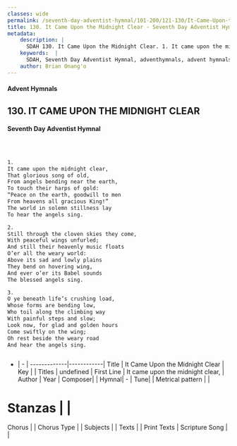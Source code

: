 ```yaml
---
classes: wide
permalink: /seventh-day-adventist-hymnal/101-200/121-130/It-Came-Upon-the-Midnight-Clear/
title: 130. It Came Upon the Midnight Clear - Seventh Day Adventist Hymnal
metadata:
    description: |
      SDAH 130. It Came Upon the Midnight Clear. 1. It came upon the midnight clear, That glorious song of old, From angels bending near the earth, To touch their harps of gold: “Peace on the earth, goodwill to men From heavens all gracious King!” The world in solemn stillness lay To hear the angels sing.
    keywords:  |
      SDAH, Seventh Day Adventist Hymnal, adventhymnals, advent hymnals, It Came Upon the Midnight Clear, It came upon the midnight clear, 
    author: Brian Onang'o
---
```


#### Advent Hymnals
## 130. IT CAME UPON THE MIDNIGHT CLEAR
#### Seventh Day Adventist Hymnal

```txt



1.
It came upon the midnight clear,
That glorious song of old,
From angels bending near the earth,
To touch their harps of gold:
“Peace on the earth, goodwill to men
From heavens all gracious King!”
The world in solemn stillness lay
To hear the angels sing.

2.
Still through the cloven skies they come,
With peaceful wings unfurled;
And still their heavenly music floats
O’er all the weary world:
Above its sad and lowly plains
They bend on hovering wing,
And ever o’er its Babel sounds
The blessed angels sing.

3.
O ye beneath life’s crushing load,
Whose forms are bending low,
Who toil along the climbing way
With painful steps and slow;
Look now, for glad and golden hours
Come swiftly on the wing;
Oh rest beside the weary road
And hear the angels sing.



```

- |   -  |
-------------|------------|
Title | It Came Upon the Midnight Clear |
Key |  |
Titles | undefined |
First Line | It came upon the midnight clear, |
Author | 
Year | 
Composer|  |
Hymnal|  - |
Tune|  |
Metrical pattern | |
# Stanzas |  |
Chorus |  |
Chorus Type |  |
Subjects |  |
Texts |  |
Print Texts | 
Scripture Song |  |
  
